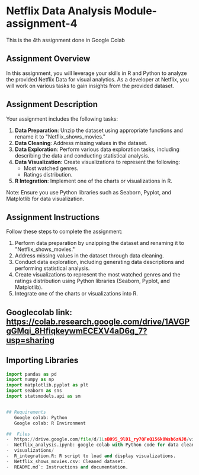 # Netflix Data Analysis Module-assignment-4
This is the 4th assignment done in Google Colab


## Assignment Overview

In this assignment, you will leverage your skills in R and Python to analyze the provided Netflix Data for visual analytics. As a developer at Netflix, you will work on various tasks to gain insights from the provided dataset.

## Assignment Description

Your assignment includes the following tasks:

1. **Data Preparation**: Unzip the dataset using appropriate functions and rename it to "Netflix_shows_movies."
2. **Data Cleaning**: Address missing values in the dataset.
3. **Data Exploration**: Perform various data exploration tasks, including describing the data and conducting statistical analysis.
4. **Data Visualization**: Create visualizations to represent the following:
   - Most watched genres.
   - Ratings distribution.
5. **R Integration**: Implement one of the charts or visualizations in R.

Note: Ensure you use Python libraries such as Seaborn, Pyplot, and Matplotlib for data visualization.

## Assignment Instructions

Follow these steps to complete the assignment:

1. Perform data preparation by unzipping the dataset and renaming it to "Netflix_shows_movies."
2. Address missing values in the dataset through data cleaning.
3. Conduct data exploration, including generating data descriptions and performing statistical analysis.
4. Create visualizations to represent the most watched genres and the ratings distribution using Python libraries (Seaborn, Pyplot, and Matplotlib).
5. Integrate one of the charts or visualizations into R.

##   Googlecolab link: https://colab.research.google.com/drive/1AVGPgGMqi_8HfiqkeywmECEXV4aD6g_7?usp=sharing

## Importing Libraries

```python
import pandas as pd
import numpy as np
import matplotlib.pyplot as plt
import seaborn as sns
import statsmodels.api as sm


## Requirements
   Google colab: Python
   Google colab: R Environment

##  Files
-  https://drive.google.com/file/d/1LsBO95_9lD1_ry7QFeQ156k0Wsb6zNJ8/view?usp=sharing
-  Netflix_analysis.ipynb: google colab with Python code for data cleaning, exploration, and visualization.
-  visualizations/
-  R_integration.R: R script to load and display visualizations.
-  Netflix_shows_movies.csv: Cleaned dataset.
-  README.md`: Instructions and documentation.
